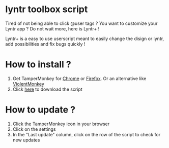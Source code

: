 # lyntr toolbox script
 Tired of not being able to click @user tags ? You want to customize your Lyntr app ?
 Do not wait more, here is Lyntr+ !
 
 Lyntr+ is a easy to use userscript meant to easily change the disign or lyntr, add possibilities and fix bugs quickly !


# How to install ?
 1. Get TamperMonkey for [Chrome](https://chromewebstore.google.com/detail/tampermonkey/dhdgffkkebhmkfjojejmpbldmpobfkfo?hl=fr) or [Firefox](https://addons.mozilla.org/fr/firefox/addon/tampermonkey/). Or an alternative like [ViolentMonkey](https://violentmonkey.github.io/)
 2. Click [here](https://github.com/Sylicium/lyntr-toolbox-script/raw/main/production/lyntr-toolbox.user.js) to download the script 

# How to update ?
 1. Click the TamperMonkey icon in your browser
 2. Click on the settings
 3. In the "Last update" column, click on the row of the script to check for new updates
 